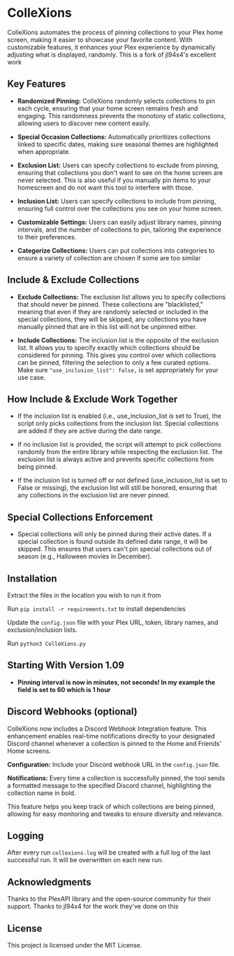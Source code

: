 # ColleXions
ColleXions automates the process of pinning collections to your Plex home screen, making it easier to showcase your favorite content. With customizable features, it enhances your Plex experience by dynamically adjusting what is displayed, randomly.
This is a fork of jl94x4's excellent work

## Key Features
- **Randomized Pinning:** ColleXions randomly selects collections to pin each cycle, ensuring that your home screen remains fresh and engaging. This randomness prevents the monotony of static collections, allowing users to discover new content easily.

- **Special Occasion Collections:** Automatically prioritizes collections linked to specific dates, making sure seasonal themes are highlighted when appropriate.

- **Exclusion List:** Users can specify collections to exclude from pinning, ensuring that collections you don't want to see on the home screen are never selected. This is also useful if you manually pin items to your homescreen and do not want this tool to interfere with those.

- **Inclusion List:** Users can specify collections to include from pinning, ensuring full control over the collections you see on your home screen.

- **Customizable Settings:** Users can easily adjust library names, pinning intervals, and the number of collections to pin, tailoring the experience to their preferences.

- **Categorize Collections:** Users can put collections into categories to ensure a variety of collection are chosen if some are too similar

## Include & Exclude Collections

- **Exclude Collections:** The exclusion list allows you to specify collections that should never be pinned. These collections are "blacklisted," meaning that even if they are randomly selected or included in the special collections, they will be skipped, any collections you have manually pinned that are in this list will not be unpinned either.

- **Include Collections:** The inclusion list is the opposite of the exclusion list. It allows you to specify exactly which collections should be considered for pinning. This gives you control over which collections can be pinned, filtering the selection to only a few curated options. Make sure ```"use_inclusion_list": false,``` is set appropriately for your use case.

## How Include & Exclude Work Together 

- If the inclusion list is enabled (i.e., use_inclusion_list is set to True), the script only picks collections from the inclusion list. Special collections are added if they are active during the date range.

- If no inclusion list is provided, the script will attempt to pick collections randomly from the entire library while respecting the exclusion list. The exclusion list is always active and prevents specific collections from being pinned.

- If the inclusion list is turned off or not defined (use_inclusion_list is set to False or missing), the exclusion list will still be honored, ensuring that any collections in the exclusion list are never pinned.

## Special Collections Enforcement

- Special collections will only be pinned during their active dates. If a special collection is found outside its defined date range, it will be skipped.
This ensures that users can't pin special collections out of season (e.g., Halloween movies in December).


## Installation
Extract the files in the location you wish to run it from

Run ```pip install -r requirements.txt``` to install dependencies

Update the ```config.json``` file with your Plex URL, token, library names, and exclusion/inclusion lists. 

Run ```python3 ColleXions.py```


## Starting With Version 1.09
- **Pinning interval is now in minutes, not seconds! In my example the field is set to 60 which is 1 hour**

## Discord Webhooks (optional)

ColleXions now includes a Discord Webhook Integration feature. This enhancement enables real-time notifications directly to your designated Discord channel whenever a collection is pinned to the Home and Friends' Home screens.

**Configuration:** Include your Discord webhook URL in the ```config.json``` file.

**Notifications:** Every time a collection is successfully pinned, the tool sends a formatted message to the specified Discord channel, highlighting the collection name in bold.

This feature helps you keep track of which collections are being pinned, allowing for easy monitoring and tweaks to ensure diversity and relevance.

## Logging

After every run ```collexions.log``` will be created with a full log of the last successful run. It will be overwritten on each new run.

## Acknowledgments
Thanks to the PlexAPI library and the open-source community for their support.
Thanks to jl94x4 for the work they've done on this

## License
This project is licensed under the MIT License.
